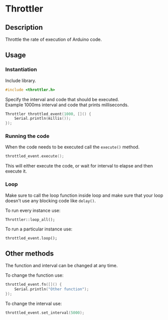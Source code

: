 # Throttler

## Description

Throttle the rate of execution of Arduino code.

## Usage

### Instantiation

Include library.

```c++
#include <throttler.h>
```

Specify the interval and code that should be executed.  
Example 1000ms interval and code that prints milliseconds.

```c++
Throttler throttled_event(1000, []() {
    Serial.println(millis());
});
```

### Running the code

When the code needs to be executed call the ```execute()``` method.

```c++
throttled_event.execute();
```

This will either execute the code, or wait for interval to elapse and then execute it.

### Loop

Make sure to call the loop function inside loop and make sure that your loop doesn't use any blocking code like ```delay()```.

To run every instance use:

```
Throttler::loop_all();
```

To run a particular instance use:

```
throttled_event.loop();
```

## Other methods

The function and interval can be changed at any time.

To change the function use:

```c++
throttled_event.fn([]() {
    Serial.println("Other function");
});
```

To change the interval use:

```c++
throttled_event.set_interval(5000);
```
